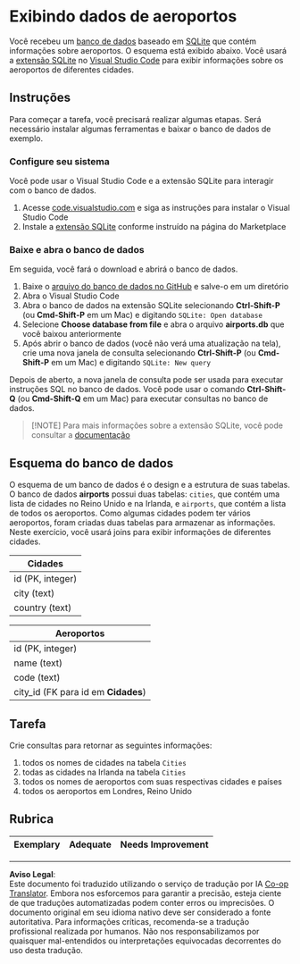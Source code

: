 <!--
CO_OP_TRANSLATOR_METADATA:
{
  "original_hash": "2f2d7693f28e4b2675f275e489dc5aac",
  "translation_date": "2025-08-27T16:45:11+00:00",
  "source_file": "2-Working-With-Data/05-relational-databases/assignment.md",
  "language_code": "br"
}
-->
# Exibindo dados de aeroportos

Você recebeu um [banco de dados](https://raw.githubusercontent.com/Microsoft/Data-Science-For-Beginners/main/2-Working-With-Data/05-relational-databases/airports.db) baseado em [SQLite](https://sqlite.org/index.html) que contém informações sobre aeroportos. O esquema está exibido abaixo. Você usará a [extensão SQLite](https://marketplace.visualstudio.com/items?itemName=alexcvzz.vscode-sqlite&WT.mc_id=academic-77958-bethanycheum) no [Visual Studio Code](https://code.visualstudio.com?WT.mc_id=academic-77958-bethanycheum) para exibir informações sobre os aeroportos de diferentes cidades.

## Instruções

Para começar a tarefa, você precisará realizar algumas etapas. Será necessário instalar algumas ferramentas e baixar o banco de dados de exemplo.

### Configure seu sistema

Você pode usar o Visual Studio Code e a extensão SQLite para interagir com o banco de dados.

1. Acesse [code.visualstudio.com](https://code.visualstudio.com?WT.mc_id=academic-77958-bethanycheum) e siga as instruções para instalar o Visual Studio Code
1. Instale a [extensão SQLite](https://marketplace.visualstudio.com/items?itemName=alexcvzz.vscode-sqlite&WT.mc_id=academic-77958-bethanycheum) conforme instruído na página do Marketplace

### Baixe e abra o banco de dados

Em seguida, você fará o download e abrirá o banco de dados.

1. Baixe o [arquivo do banco de dados no GitHub](https://raw.githubusercontent.com/Microsoft/Data-Science-For-Beginners/main/2-Working-With-Data/05-relational-databases/airports.db) e salve-o em um diretório
1. Abra o Visual Studio Code
1. Abra o banco de dados na extensão SQLite selecionando **Ctrl-Shift-P** (ou **Cmd-Shift-P** em um Mac) e digitando `SQLite: Open database`
1. Selecione **Choose database from file** e abra o arquivo **airports.db** que você baixou anteriormente
1. Após abrir o banco de dados (você não verá uma atualização na tela), crie uma nova janela de consulta selecionando **Ctrl-Shift-P** (ou **Cmd-Shift-P** em um Mac) e digitando `SQLite: New query`

Depois de aberto, a nova janela de consulta pode ser usada para executar instruções SQL no banco de dados. Você pode usar o comando **Ctrl-Shift-Q** (ou **Cmd-Shift-Q** em um Mac) para executar consultas no banco de dados.

> [!NOTE] Para mais informações sobre a extensão SQLite, você pode consultar a [documentação](https://marketplace.visualstudio.com/items?itemName=alexcvzz.vscode-sqlite&WT.mc_id=academic-77958-bethanycheum)

## Esquema do banco de dados

O esquema de um banco de dados é o design e a estrutura de suas tabelas. O banco de dados **airports** possui duas tabelas: `cities`, que contém uma lista de cidades no Reino Unido e na Irlanda, e `airports`, que contém a lista de todos os aeroportos. Como algumas cidades podem ter vários aeroportos, foram criadas duas tabelas para armazenar as informações. Neste exercício, você usará joins para exibir informações de diferentes cidades.

| Cidades          |
| ---------------- |
| id (PK, integer) |
| city (text)      |
| country (text)   |

| Aeroportos                      |
| -------------------------------- |
| id (PK, integer)                 |
| name (text)                      |
| code (text)                      |
| city_id (FK para id em **Cidades**) |

## Tarefa

Crie consultas para retornar as seguintes informações:

1. todos os nomes de cidades na tabela `Cities`
1. todas as cidades na Irlanda na tabela `Cities`
1. todos os nomes de aeroportos com suas respectivas cidades e países
1. todos os aeroportos em Londres, Reino Unido

## Rubrica

| Exemplary | Adequate | Needs Improvement |
| --------- | -------- | ----------------- |

---

**Aviso Legal**:  
Este documento foi traduzido utilizando o serviço de tradução por IA [Co-op Translator](https://github.com/Azure/co-op-translator). Embora nos esforcemos para garantir a precisão, esteja ciente de que traduções automatizadas podem conter erros ou imprecisões. O documento original em seu idioma nativo deve ser considerado a fonte autoritativa. Para informações críticas, recomenda-se a tradução profissional realizada por humanos. Não nos responsabilizamos por quaisquer mal-entendidos ou interpretações equivocadas decorrentes do uso desta tradução.